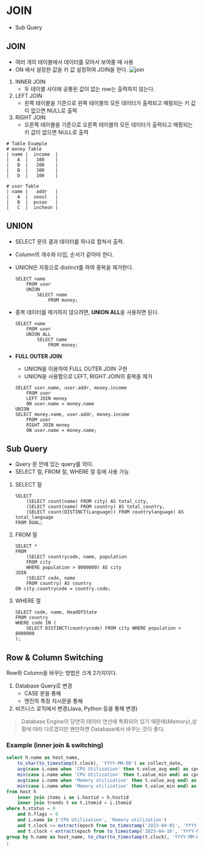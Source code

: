# JOIN
* Sub Query

## JOIN
* 여러 개의 테이블에서 데이터를 모아서 보여줄 때 사용
* ON 에서 설정한 값을 키 값 설정하여 JOIN을 한다.
![join](../img/join.png)
1. INNER JOIN
    * 두 테이블 사이에 공통된 값이 없는 row는 출력하지 않는다.
2. LEFT JOIN 
    * 왼쪽 테이블을 기준으로 왼쪽 테이블의 모든 데이터가 출력되고 매핑되는 키 값이 없으면 NULL로 출력
3. RIGHT JOIN
    * 오른쪽 테이블을 기준으로 오른쪽 테이블의 모든 데이터가 출력되고 매핑되는 키 값이 없으면 NULL로 출력

```
# Table Example
# money Table
| name |  income  |
|   A  |   100    |
|   B  |   200    |
|   B  |   300    |
|   D  |   100    | 

# user Table
| name |   addr   |
|   A  |  seoul   |
|   B  |  pusan   |
|   C  |  incheon | 
```

## UNION
* SELECT 문의 결과 데이터를 하나로 합쳐서 출력.
* Column의 개수와 타입, 순서가 같아야 한다.
* UNION은 자동으로 distinct를 하여 중복을 제거한다.
    ```
    SELECT name
    	FROM user
        UNION
    		SELECT name
    			FROM money;
    ```

* 중복 데이터를 제거하지 않으려면, **UNION ALL**을 사용하면 된다.
    ```
    SELECT name
    	FROM user
        UNION ALL
    		SELECT name
    			FROM money;
    ```

* **FULL OUTER JOIN**
    * UNION을 이용하여 FULL OUTER JOIN 구현
    * UNION을 사용함으로 LEFT, RIGHT JOIN의 중복을 제거
    ```
    SELECT user.name, user.addr, money.income
    	FROM user
        LEFT JOIN money
        ON user.name = money.name
    UNION
    SELECT money.name, user.addr, money.income
    	FROM user
        RIGHT JOIN money
        ON user.name = money.name;
    ```

## Sub Query
* Query 문 안에 있는 query를 의미.
* SELECT 절, FROM 절, WHERE 절 등에 사용 가능

1. SELECT 절
    ```
    SELECT
        (SELECT count(name) FROM city) AS total_city,
        (SELECT count(name) FROM country) AS total_country,
        (SELECT count(DISTINCT(Language)) FROM countrylanguage) AS total_language
    FROM DUAL;
    ```
2. FROM 절
    ```
    SELECT *
    FROM
        (SELECT countrycode, name, population
        FROM city
        WHERE population > 8000000) AS city
    JOIN
        (SELECT code, name
        FROM country) AS country
    ON city.countrycode = country.code;
    ```
3. WHERE 절
    ```
    SELECT code, name, HeadOfState
    FROM country
    WHERE code IN (
        SELECT DISTINCT(countrycode) FROM city WHERE population > 8000000
    );
    ```


## Row & Column Switching
Row와 Column을 바꾸는 방법은 크게 2가지이다.
1. Database Query로 변경
    * CASE 문을 통해
    * 엔진의 특정 지시문을 통해
2. 비즈니스 로직에서 변경(Java, Python 등을 통해 변경)
> Database Engine이 당연히 데이터 연산에 특화되어 있기 때문에(Memory),상황에 따라 다르겠지만 왠만하면 Database에서 바꾸는 것이 좋다.


### Example (inner join & switching)
```sql
select h.name as host_name,
    to_char(to_timestamp(t.clock), 'YYYY-MM-DD') as collect_date,
    avg(case i.name when 'CPU Utilization' then t.value_avg end) as cpu_avg,
    min(case i.name when 'CPU Utilization' then t.value_min end) as cpu_min,
    avg(case i.name when 'Memory utilization' then t.value_avg end) as mem_avg,
    min(case i.name when 'Memory utilization' then t.value_min end) as mem_min,
from host h
    inner join items i on i.hostid = h.hostid
    inner join trends t on t.itemid = i.itemid
where h.status = 0
    and h.flags = 0
    and i.name in ('CPU Utilization', 'Memory utilization')
    and t.clock >= extract(epoch from to_timestamp('2023-04-01', 'YYYY-MM-DD'))::integer
    and t.clock < extract(epoch from to_timestamp('2023-04-16', 'YYYY-MM-DD'))::integer
group by h.name as host_name, to_char(to_timestamp(t.clock), 'YYYY-MM-DD')
;
```



